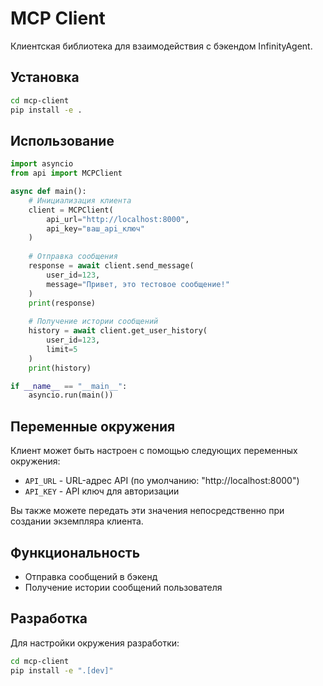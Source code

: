 # MCP Client

Клиентская библиотека для взаимодействия с бэкендом InfinityAgent.

## Установка

```bash
cd mcp-client
pip install -e .
```

## Использование

```python
import asyncio
from api import MCPClient

async def main():
    # Инициализация клиента
    client = MCPClient(
        api_url="http://localhost:8000",
        api_key="ваш_api_ключ"
    )
    
    # Отправка сообщения
    response = await client.send_message(
        user_id=123,
        message="Привет, это тестовое сообщение!"
    )
    print(response)
    
    # Получение истории сообщений
    history = await client.get_user_history(
        user_id=123,
        limit=5
    )
    print(history)

if __name__ == "__main__":
    asyncio.run(main())
```

## Переменные окружения

Клиент может быть настроен с помощью следующих переменных окружения:

- `API_URL` - URL-адрес API (по умолчанию: "http://localhost:8000")
- `API_KEY` - API ключ для авторизации

Вы также можете передать эти значения непосредственно при создании экземпляра клиента.

## Функциональность

- Отправка сообщений в бэкенд
- Получение истории сообщений пользователя

## Разработка

Для настройки окружения разработки:

```bash
cd mcp-client
pip install -e ".[dev]"
``` 